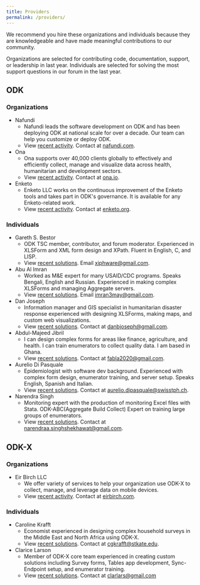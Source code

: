```yaml
---
title: Providers
permalink: /providers/
---
```


We recommend you hire these organizations and individuals because they are knowledgeable and have made meaningful contributions to our community. 

Organizations are selected for contributing code, documentation, support, or leadership in last year. Individuals are selected for solving the most support questions in our forum in the last year.

## ODK

### Organizations

* Nafundi
	* Nafundi leads the software development on ODK and has been deploying ODK at national scale for over a decade. Our team can help you customize or deploy ODK.
	* View [recent activity](https://forum.opendatakit.org/g/nafundi/activity/). Contact at [nafundi.com](https://nafundi.com).
* Ona
	* Ona supports over 40,000 clients globally to effectively and efficiently collect, manage and visualize data across health, humanitarian and development sectors.
	* View [recent activity](https://forum.opendatakit.org/g/ona/activity/). Contact at [ona.io](https://ona.io).
* Enketo
	* Enketo LLC works on the continuous improvement of the Enketo tools and takes part in ODK's governance. It is available for any Enketo-related work.
	* View [recent activity](https://forum.opendatakit.org/u/martijnr/activity/). Contact at [enketo.org](https://enketo.org).

### Individuals

* Gareth S. Bestor
	* ODK TSC member, contributor, and forum moderator. Experienced in XLSForm and XML form design and XPath. Fluent in English, C, and LISP.
	* View [recent solutions](https://forum.opendatakit.org/u/Xiphware/activity/solved). Email [xiphware@gmail.com](mailto:xiphware@gmail.com).
* Abu Al Imran
	* Worked as M&E expert for many USAID/CDC programs. Speaks Bengali, English and Russian. Experienced in making complex XLSForms and managing Aggregate servers. 
	* View [recent solutions](https://forum.opendatakit.org/u/A.N.M_AL-IMRAN/activity/solved). Email [imran3may@gmail.com](mailto:email@example.com).
* Dan Joseph
	* Information manager and GIS specialist in humanitarian disaster response experienced with designing XLSForms, making maps, and custom web visualizations.
	* View [recent solutions](https://forum.opendatakit.org/u/danbjoseph/activity/solved). Contact at [danbjoseph@gmail.com](mailto:danbjoseph@gmail.com).
* Abdul-Majeed Jibril
	*  I can design complex forms for areas like finance, agriculture, and health. I can train enumerators to collect quality data. I am based in Ghana.
	* View [recent solutions](https://forum.opendatakit.org/u/Fabla/activity/solved). Contact at [fabla2020@gmail.com](mailto:fabla2020@gmail.com).
* Aurelio Di Pasquale
	* Epidemiologist with software dev background. Experienced with complex form design, enumerator training, and server setup. Speaks English, Spanish and Italian.
	* View [recent solutions](https://forum.opendatakit.org/u/aurdipas/activity/solved). Contact at [aurelio.dipasquale@swisstph.ch](mailto:aurelio.dipasquale@swisstph.ch).
* Narendra Singh
	* Monitoring expert with the production of monitoring Excel files with Stata. ODK-ABC(Aggregate Build Collect) Expert on training large groups of enumerators.
	* View [recent solutions](https://forum.opendatakit.org/u/iamnarendrasingh/activity/solved). Contact at [narendraa.singhshekhawat@gmail.com](mailto:narendraa.singhshekhawat@gmail.com).

## ODK-X

### Organizations

* Eir Birch LLC
	* We offer variety of services to help your organization use ODK-X to collect, manage, and leverage data on mobile devices.
	* View [recent activity](https://forum.opendatakit.org/u/jeff_beorse/activity). Contact at [eirbirch.com](https://eirbirch.com).

### Individuals

* Caroline Krafft
	* Economist experienced in designing complex household surveys in the Middle East and North Africa using ODK-X.
	* View [recent solutions](https://forum.opendatakit.org/u/elmps2018/activity/solved). Contact at [cgkrafft@stkate.edu](mailto:cgkrafft@stkate.edu).
* Clarice Larson
	* Member of ODK-X core team experienced in creating custom solutions including Survey forms, Tables app development, Sync-Endpoint setup, and enumerator training.
	* View [recent solutions](https://forum.opendatakit.org/u/clarice_larson/activity/solved). Contact at [clarlars@gmail.com](mailto:clarlars@gmail.com)
